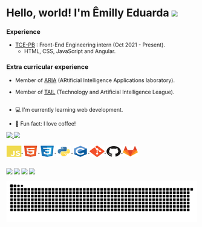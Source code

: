 # Hello, world! I'm Êmilly Eduarda <img src="https://raw.githubusercontent.com/MartinHeinz/MartinHeinz/master/wave.gif" width="25px">

### Experience

- [TCE-PB](https://tce.pb.gov.br/) : Front-End Engineering intern (Oct 2021 - Present).
    - HTML, CSS, JavaScript and Angular.

### Extra curricular experience

- Member of [ARIA](https://aria.ci.ufpb.br/en/sobre/) (ARtificial Intelligence Applications laboratory).

- Member of   <a href="https://github.com/TailUFPB">TAIL<a> (Technology and Artificial Intelligence League).

##
 
- 💻 I'm currently learning web development.

- 🌈 Fun fact: I love coffee!

 <div>
  <a href="https://github.com/emillyedu">
  <img height="168em" src="https://github-readme-stats.vercel.app/api?username=emillyedu&show_icons=true&theme=dracula&include_all_commits=true&count_private=true"/>
  <img height="168em" src="https://github-readme-stats.vercel.app/api/top-langs/?username=emillyedu&layout=compact&langs_count=16&theme=dracula"/>
</div>
<div style="display: inline_block"><br>
  <img align="center" alt="emilly-Js" height="30" width="40" src="https://raw.githubusercontent.com/devicons/devicon/master/icons/javascript/javascript-plain.svg">
  <img align="center" alt="emilly-HTML" height="30" width="40" src="https://raw.githubusercontent.com/devicons/devicon/master/icons/html5/html5-original.svg">
  <img align="center" alt="emilly-CSS" height="30" width="40" src="https://raw.githubusercontent.com/devicons/devicon/master/icons/css3/css3-original.svg">
  <img align="center" alt="emilly-Python" height="30" width="40" src="https://raw.githubusercontent.com/devicons/devicon/master/icons/python/python-original.svg">
  <img align="center" alt="emilly-C" height="30" width="40" src="https://raw.githubusercontent.com/devicons/devicon/master/icons/c/c-original.svg">
  <img align="center" alt="emilly-Git" height="30" width="40" src="https://raw.githubusercontent.com/devicons/devicon/master/icons/git/git-original.svg">
  <img align="center" alt="emilly-Github" height="30" width="40" src="https://raw.githubusercontent.com/devicons/devicon/master/icons/github/github-original.svg">
  <img align="center" alt="emilly-GitLab" height="30" width="40" src="https://raw.githubusercontent.com/devicons/devicon/master/icons/gitlab/gitlab-original.svg">
</div>
  
  ##
 
<div> 
  <a href="https://instagram.com/emillyec" target="_blank"><img src="https://img.shields.io/badge/-Instagram-%23E4405F?style=for-the-badge&logo=instagram&logoColor=white" target="_blank"></a>
  <a href="https://www.linkedin.com/in/emilly-eduarda/" target="_blank"><img src="https://img.shields.io/badge/-LinkedIn-%230077B5?style=for-the-badge&logo=linkedin&logoColor=white" target="_blank"></a> 
  <a href="https://codepen.io/emillyedu" target="_blank"><img src="https://img.shields.io/badge/CodePen-%23333?style=for-the-badge&logo=codepen&logoColor=white" target="_blank"></a>
  <a href = "mailto:emillysilvasc@gmail.com"><img src="https://img.shields.io/badge/-Gmail-A52A2A?style=for-the-badge&logo=gmail&logoColor=white" target="_blank"></a>
 
  ![Snake animation](https://github.com/emillyedu/emillyedu/blob/output/github-contribution-grid-snake.svg)
 
</div>
